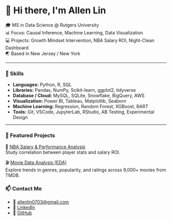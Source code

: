 # 👋 Hi there, I'm Allen Lin  

🎓 MS in Data Science @ Rutgers University  
📊 Focus: Causal Inference, Machine Learning, Data Visualization  
💻 Projects: Growth Mindset Intervention, NBA Salary ROI, Night-Clean Dashboard  
🌏 Based in New Jersey / New York  

---

### 🧠 Skills  
- **Languages:** Python, R, SQL  
- **Libraries:** Pandas, NumPy, Scikit-learn, ggplot2, tidyverse  
- **Database / Cloud:** MySQL, SQLite, Snowflake, BigQuery, AWS  
- **Visualization:** Power BI, Tableau, Matplotlib, Seaborn  
- **Machine Learning:** Regression, Random Forest, XGBoost, BART  
- **Tools:** Git, VSCode, JupyterLab, RStudio, AB Testing, Experimental Design  

---
### 📂 Featured Projects  
🏀 [NBA Salary & Performance Analysis](https://github.com/AllenLin0703/2020-2024_NBA_Salary_Analysis)  
  Study correlation between player stats and salary ROI.  

🎬 [Movie Data Analysis (EDA)](https://github.com/AllenLin0703/Movie_Data_Analysis-EDA)  
Explore trends in genres, popularity, and ratings across 9,000+ movies from TMDB.

  ### 📫 Contact Me  
- 📧 [allenlin0703@gmail.com](mailto:allenlin0703@gmail.com)  
- 💼 [LinkedIn](https://linkedin.com/in/allenlin0703)  
- 🐙 [GitHub](https://github.com/AllenLin0703) 

